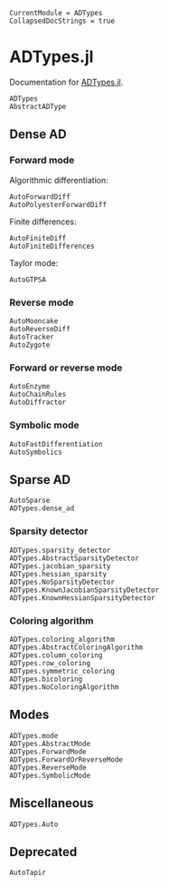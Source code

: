 ```@meta
CurrentModule = ADTypes
CollapsedDocStrings = true
```

# ADTypes.jl

Documentation for [ADTypes.jl](https://github.com/SciML/ADTypes.jl/).

```@docs
ADTypes
AbstractADType
```

## Dense AD

### Forward mode

Algorithmic differentiation:

```@docs
AutoForwardDiff
AutoPolyesterForwardDiff
```

Finite differences:

```@docs
AutoFiniteDiff
AutoFiniteDifferences
```

Taylor mode:

```@docs
AutoGTPSA
```

### Reverse mode

```@docs
AutoMooncake
AutoReverseDiff
AutoTracker
AutoZygote
```

### Forward or reverse mode

```@docs
AutoEnzyme
AutoChainRules
AutoDiffractor
```

### Symbolic mode

```@docs
AutoFastDifferentiation
AutoSymbolics
```

## Sparse AD

```@docs
AutoSparse
ADTypes.dense_ad
```

### Sparsity detector

```@docs
ADTypes.sparsity_detector
ADTypes.AbstractSparsityDetector
ADTypes.jacobian_sparsity
ADTypes.hessian_sparsity
ADTypes.NoSparsityDetector
ADTypes.KnownJacobianSparsityDetector
ADTypes.KnownHessianSparsityDetector
```

### Coloring algorithm

```@docs
ADTypes.coloring_algorithm
ADTypes.AbstractColoringAlgorithm
ADTypes.column_coloring
ADTypes.row_coloring
ADTypes.symmetric_coloring
ADTypes.bicoloring
ADTypes.NoColoringAlgorithm
```

## Modes

```@docs
ADTypes.mode
ADTypes.AbstractMode
ADTypes.ForwardMode
ADTypes.ForwardOrReverseMode
ADTypes.ReverseMode
ADTypes.SymbolicMode
```

## Miscellaneous

```@docs
ADTypes.Auto
```

## Deprecated

```@docs
AutoTapir
```
